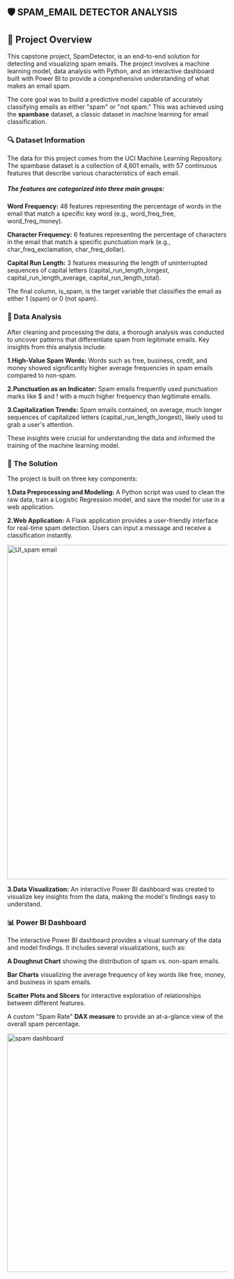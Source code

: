 ## 🛡️ SPAM_EMAIL DETECTOR ANALYSIS

## 📌 Project Overview
This capstone project, SpamDetector, is an end-to-end solution for detecting and visualizing spam emails. The project involves a machine learning model, data analysis with Python, and an interactive dashboard built with Power BI to provide a comprehensive understanding of what makes an email spam.

The core goal was to build a predictive model capable of accurately classifying emails as either "spam" or "not spam." This was achieved using the **spambase** dataset, a classic dataset in machine learning for email classification.

### 🔍 Dataset Information

The data for this project comes from the UCI Machine Learning Repository. The spambase dataset is a collection of 4,601 emails, with 57 continuous features that describe various characteristics of each email.

##### The features are categorized into three main groups:

  **Word Frequency:** 48 features representing the percentage of words in the email that match a specific key word (e.g., word_freq_free, word_freq_money).

  **Character Frequency:** 6 features representing the percentage of characters in the email that match a specific punctuation mark (e.g., char_freq_exclamation, char_freq_dollar).

  **Capital Run Length:** 3 features measuring the length of uninterrupted sequences of capital letters (capital_run_length_longest, capital_run_length_average, capital_run_length_total).

The final column, is_spam, is the target variable that classifies the email as either 1 (spam) or 0 (not spam).

### 🔬 Data Analysis

After cleaning and processing the data, a thorough analysis was conducted to uncover patterns that differentiate spam from legitimate emails. Key insights from this analysis include:

**1.High-Value Spam Words:** Words such as free, business, credit, and money showed significantly higher average frequencies in spam emails compared to non-spam.

**2.Punctuation as an Indicator:** Spam emails frequently used punctuation marks like $ and ! with a much higher frequency than legitimate emails.

**3.Capitalization Trends:** Spam emails contained, on average, much longer sequences of capitalized letters (capital_run_length_longest), likely used to grab a user's attention.

These insights were crucial for understanding the data and informed the training of the machine learning model.

### 🚀 The Solution

The project is built on three key components:

**1.Data Preprocessing and Modeling:** A Python script was used to clean the raw data, train a Logistic Regression model, and save the model for use in a web application.

**2.Web Application:** A Flask application provides a user-friendly interface for real-time spam detection. Users can input a message and receive a classification instantly.

<img width="886" height="767" alt="UI_spam email" src="https://github.com/user-attachments/assets/1d4850a9-26bc-4cb9-bd85-96dd98cf4461" />


**3.Data Visualization:** An interactive Power BI dashboard was created to visualize key insights from the data, making the model's findings easy to understand.

### 📊 Power BI Dashboard
The interactive Power BI dashboard provides a visual summary of the data and model findings. It includes several visualizations, such as:

**A Doughnut Chart** showing the distribution of spam vs. non-spam emails.

**Bar Charts** visualizing the average frequency of key words like free, money, and business in spam emails.

**Scatter Plots and Slicers** for interactive exploration of relationships between different features.

A custom "Spam Rate" **DAX measure** to provide an at-a-glance view of the overall spam percentage.

<img width="1048" height="547" alt="spam dashboard" src="https://github.com/user-attachments/assets/e5f95085-7b8c-4ce7-997f-20a1446f5fa5" />




